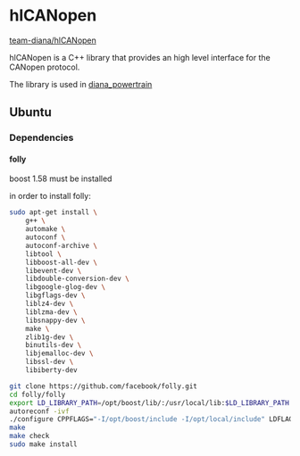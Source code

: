# hlCANopen

[team-diana/hlCANopen](https://github.com/team-diana/hlCANopen)

hlCANopen is a C++ library that provides an high level interface for the CANopen protocol.

The library is used in [diana_powertrain](diana_powertrain.md)

## Ubuntu

### Dependencies

#### folly

boost 1.58 must be installed

in order to install folly:


```bash
sudo apt-get install \
    g++ \
    automake \
    autoconf \
    autoconf-archive \
    libtool \
    libboost-all-dev \
    libevent-dev \
    libdouble-conversion-dev \
    libgoogle-glog-dev \
    libgflags-dev \
    liblz4-dev \
    liblzma-dev \
    libsnappy-dev \
    make \
    zlib1g-dev \
    binutils-dev \
    libjemalloc-dev \
    libssl-dev \
    libiberty-dev

git clone https://github.com/facebook/folly.git
cd folly/folly
export LD_LIBRARY_PATH=/opt/boost/lib/:/usr/local/lib:$LD_LIBRARY_PATH
autoreconf -ivf
./configure CPPFLAGS="-I/opt/boost/include -I/opt/local/include" LDFLAGS="-L/opt/boost/lib -L/opt/local/lib" CXX=/usr/bin/g++-5
make
make check
sudo make install
```
